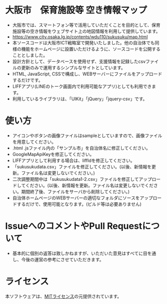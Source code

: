 # 大阪市　保育施設等 空き情報マップ

- 大阪市では、スマートフォン等で活用していただくことを目的として、保育施設等の空き情報をウェブサイト上の地図情報を利用して提供しています。
- https://www.city.osaka.lg.jp/contents/wdu110/sukusuku/map.html
- 本ソースコードは大阪市ICT戦略室で開発いたしました。他の自治体でも同様の機能をホームページに設置いただけるように、ソースコードを公開することとしました。
- 設計方針として、データベースを使用せず、支援情報を記録したcsvファイルの更新のみで運用するシンプルなサイトとしています。
- HTML, JavaScript, CSSで構成し、WEBサーバーにファイルをアップロードするだけです。
- LIFFアプリ(LINEのトーク画面内で利用可能なアプリ)としても利用できます。
- 利用しているライブラリは、「UIKit」「jQuery」「jquery-csv」です。

# 使い方
- アイコンやボタンの画像ファイルはsampleとしていますので、画像ファイルを用意してください。
- .html .jsファイル内の「サンプル市」を自治体名に修正してください。
- GoogleMapApiKeyを修正してください。
- LIFFアプリとして利用する場合は、liffIdを修正してください。
- 「sukusukudata.csv」ファイルを修正してください。(以後、新情報を更新。ファイル名は変更しないでください。)
- 二次調整期間中は「sukusukudata1-2.csv」ファイルを修正してアップロードしてください。(以後、新情報を更新。ファイル名は変更しないでください。期間終了後、ファイルをサーバから削除してください。)
- 自治体ホームページのWEBサーバーの適切なフォルダにソースをアップロードするだけで、使用可能となります。(ビルド等は必要ありません)

# IssueへのコメントやPull Requestについて
- 基本的に個別の返答は致しかねますが、いただいた意見はすべてに目を通し、今後の運営の参考にさせていただきます。

# ライセンス
本ソフトウェアは、[MITライセンス](/LICENCE.txt)の元提供されています。
